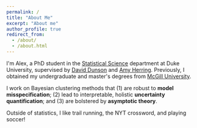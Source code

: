 ```yaml
---
permalink: /
title: "About Me"
excerpt: "About me"
author_profile: true
redirect_from: 
  - /about/
  - /about.html
---
```


I'm Alex, a PhD student in the [Statistical Science](https://stat.duke.edu/) department at Duke University, supervised by [David Dunson](https://scholar.google.com/citations?user=KwEOawwAAAAJ&hl=en&oi=ao) and [Amy Herring](https://scholar.google.com/citations?user=Pw0lX_8AAAAJ&hl=en&oi=ao). Previously, I obtained my undergraduate and master's degrees from [McGill University](https://www.mcgill.ca/mathstat/). 

I work on Bayesian clustering methods that (1) are robust to **model misspecification**; (2) lead to interpretable, holistic **uncertainty quantification**; and (3) are bolstered by **asymptotic theory**. 

Outside of statistics, I like trail running, the NYT crossword, and playing soccer! 


